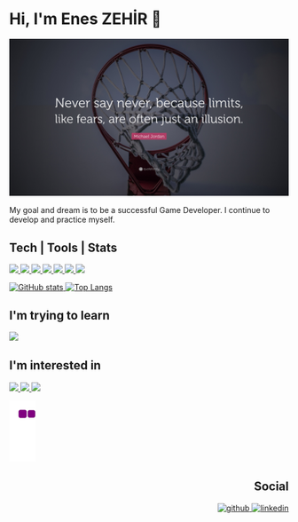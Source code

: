 # Hi, I'm Enes ZEHİR 👋

![](https://raw.githubusercontent.com/EnesZhr/EnesZhr/main/pictures/mj.jpg)


My goal and dream is to be a successful Game Developer. I continue to develop and practice myself.

## Tech | Tools | Stats

<p align='left'>
    <a href=''>
        <img src='https://img.shields.io/badge/c%23-%23239120.svg?style=for-the-badge&logo=c-sharp&logoColor=white' />
    </a>
      <a href=''>
        <img src='https://img.shields.io/badge/.NET-5C2D91?style=for-the-badge&logo=.net&logoColor=white' />
    </a>

  <a href=''>
        <img src='https://img.shields.io/badge/Microsoft_SQL_Server-CC2927?style=for-the-badge&logo=microsoft-sql-server&logoColor=white' />
    </a>
       <a href=''>
        <img src='https://img.shields.io/badge/HTML5-E34F26?style=for-the-badge&logo=html5&logoColor=white' />
    </a>
       <a href=''>
        <img src='https://img.shields.io/badge/CSS3-1572B6?style=for-the-badge&logo=css3&logoColor=white' />
    </a>
       <a href=''>
        <img src='https://img.shields.io/badge/JavaScript-323330?style=for-the-badge&logo=javascript&logoColor=F7DF1E' />
    </a>
       <a href=''>
        <img src='http://img.shields.io/badge/-VS%20Code-007ACC?style=flat&logo=visual-studio-code&logoColor=fff' />
    </a>
    
</p>
<p align="left">
    <a href="https://github.com/anuraghazra/github-readme-stats">
      <img src="https://github-readme-stats.vercel.app/api?username=EnesZhr&theme=dark&show_icons=true&&cache_seconds=1900&count_private=true" alt="GitHub stats" height="190" >  
    </a>
    <a href="https://github.com/anuraghazra/github-readme-stats">
      <img src="https://github-readme-stats.vercel.app/api/top-langs/?username=EnesZhr&theme=dark&layout=compact&langs_count=10" alt="Top Langs" heigth="190">
    </a>
</p>

## I'm trying to learn
<p align="left">
   <a href=''>
        <img src='https://img.shields.io/badge/Unity-100000?style=for-the-badge&logo=unity&logoColor=white' />
    </a> 
   
</p>

<!-- Im interested in-->
## I'm interested in 

<p align="left">
      <a href=''>
        <img src='https://img.shields.io/badge/Rust-000000?style=for-the-badge&logo=rust&logoColor=white' />
    </a>
         <a href=''>
        <img src='https://img.shields.io/badge/React-20232A?style=for-the-badge&logo=react&logoColor=61DAFB' />
    </a>
        <a href=''>
        <img src='https://img.shields.io/badge/React_Native-20232A?style=for-the-badge&logo=react&logoColor=61DAFB' />
    </a>
    
</p>

![Snake Eating away my contributions](https://github.com/EnesZhr/EnesZhr/blob/output/github-contribution-grid-snake.gif)


<h2 align='right'> Social </h2>
<p align="right">
    <a href="https://github.com/EnesZhr">
        <img src='https://img.shields.io/badge/GitHub-100000?style=for-the-badge&logo=github&logoColor=white' alt='github' height='30'>
    </a>
    <a href="https://www.linkedin.com/in/enes-zehir/">
        <img src=https://img.shields.io/badge/LinkedIn-0077B5?style=for-the-badge&logo=linkedin&logoColor=white' alt='linkedin' height='30'>
    </a>
</p>